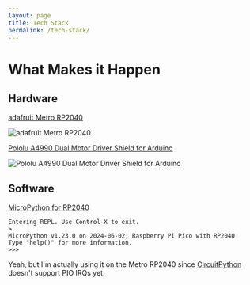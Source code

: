 ```yaml
---
layout: page
title: Tech Stack
permalink: /tech-stack/
---
```

# What Makes it Happen
## Hardware
[adafruit Metro RP2040](https://learn.adafruit.com/adafruit-metro-rp2040)
  
![adafruit Metro RP2040](https://cdn-learn.adafruit.com/assets/assets/000/123/296/medium800/adafruit_products_MRP_top.jpg?1691022785)
  
[Pololu A4990 Dual Motor Driver Shield for Arduino](https://www.pololu.com/product/2512)
  
![Pololu A4990 Dual Motor Driver Shield for Arduino](https://a.pololu-files.com/picture/0J5720.1200.jpg?3f944831afb32bcde6409739ae23dac4)
  
## Software
[MicroPython for RP2040](https://docs.micropython.org/en/latest/library/rp2.html)
  
```
Entering REPL. Use Control-X to exit.
>
MicroPython v1.23.0 on 2024-06-02; Raspberry Pi Pico with RP2040
Type "help()" for more information.
>>>
```
Yeah, but I'm actually using it on the Metro RP2040 since 
[CircuitPython](https://circuitpython.org/) doesn't support PIO IRQs yet.
